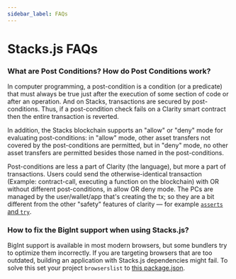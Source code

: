 ```yaml
---
sidebar_label: FAQs
---
```


# Stacks.js FAQs

### What are Post Conditions? How do Post Conditions work?

In computer programming, a post-condition is a condition (or a predicate) that must always be true just after the execution of some section of code or after an operation. And on Stacks, transactions are secured by post-conditions. Thus, if a post-condition check fails on a Clarity smart contract then the entire transaction is reverted.

In addition, the Stacks blockchain supports an "allow" or "deny" mode for evaluating post-conditions: in "allow" mode, other asset transfers not covered by the post-conditions are permitted, but in "deny" mode, no other asset transfers are permitted besides those named in the post-conditions.

Post-conditions are less a part of Clarity (the language), but more a part of transactions.
Users could send the otherwise-identical transaction (Example: contract-call, executing a function on the blockchain) with OR without different post-conditions, in allow OR deny mode.
The PCs are managed by the user/wallet/app that's creating the tx; so they are a bit different from the other "safety" features of clarity — for example [`asserts` and `try`](https://book.clarity-lang.org/ch06-00-control-flow.html).

### How to fix the BigInt support when using Stacks.js?

BigInt support is available in most modern browsers, but some bundlers try to optimize them incorrectly. If you are targeting browsers that are too outdated, building an application with Stacks.js dependencies might fail.
To solve this set your project `browserslist` to [this package.json](https://github.com/hirosystems/stacks.js-starters/blob/efb93261b59494f4eb34a7cb5db5d82a84bd3b7c/templates/template-react/package.json#L34-L40).
